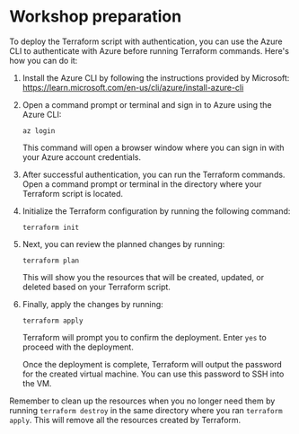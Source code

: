 # Workshop preparation
To deploy the Terraform script with authentication, you can use the Azure CLI to authenticate with Azure before running Terraform commands. Here's how you can do it:

1. Install the Azure CLI by following the instructions provided by Microsoft: https://learn.microsoft.com/en-us/cli/azure/install-azure-cli

2. Open a command prompt or terminal and sign in to Azure using the Azure CLI:

   ```shell
   az login
   ```

   This command will open a browser window where you can sign in with your Azure account credentials.

3. After successful authentication, you can run the Terraform commands. Open a command prompt or terminal in the directory where your Terraform script is located.

4. Initialize the Terraform configuration by running the following command:

   ```shell
   terraform init
   ```

5. Next, you can review the planned changes by running:

   ```shell
   terraform plan
   ```

   This will show you the resources that will be created, updated, or deleted based on your Terraform script.

6. Finally, apply the changes by running:

   ```shell
   terraform apply
   ```

   Terraform will prompt you to confirm the deployment. Enter `yes` to proceed with the deployment.

   Once the deployment is complete, Terraform will output the password for the created virtual machine. You can use this password to SSH into the VM.

Remember to clean up the resources when you no longer need them by running `terraform destroy` in the same directory where you ran `terraform apply`. This will remove all the resources created by Terraform.
